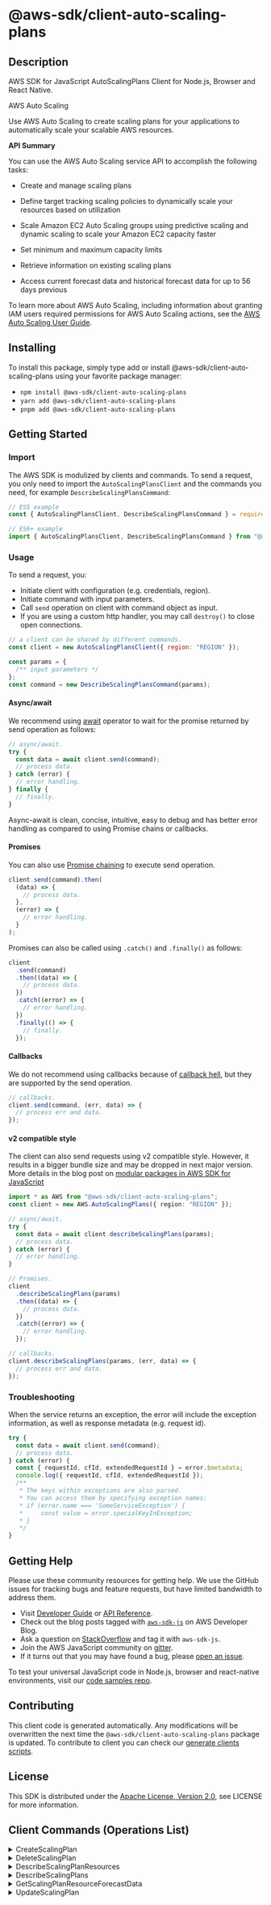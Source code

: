 <!-- generated file, do not edit directly -->

# @aws-sdk/client-auto-scaling-plans

## Description

AWS SDK for JavaScript AutoScalingPlans Client for Node.js, Browser and React Native.

<fullname>AWS Auto Scaling</fullname>

<p>Use AWS Auto Scaling to create scaling plans for your applications to
automatically scale your scalable AWS resources. </p>
<p>
<b>API Summary</b>
</p>
<p>You can use the AWS Auto Scaling service API to accomplish the following tasks:</p>
<ul>
<li>
<p>Create and manage scaling plans</p>
</li>
<li>
<p>Define target tracking scaling policies to dynamically scale your resources based
on utilization</p>
</li>
<li>
<p>Scale Amazon EC2 Auto Scaling groups using predictive scaling and dynamic scaling to scale your
Amazon EC2 capacity faster</p>
</li>
<li>
<p>Set minimum and maximum capacity limits</p>
</li>
<li>
<p>Retrieve information on existing scaling plans</p>
</li>
<li>
<p>Access current forecast data and historical forecast data for up to 56 days
previous</p>
</li>
</ul>

<p>To learn more about AWS Auto Scaling, including information about granting IAM users required
permissions for AWS Auto Scaling actions, see the <a href="https://docs.aws.amazon.com/autoscaling/plans/userguide/what-is-aws-auto-scaling.html">AWS Auto Scaling User Guide</a>. </p>

## Installing

To install this package, simply type add or install @aws-sdk/client-auto-scaling-plans
using your favorite package manager:

- `npm install @aws-sdk/client-auto-scaling-plans`
- `yarn add @aws-sdk/client-auto-scaling-plans`
- `pnpm add @aws-sdk/client-auto-scaling-plans`

## Getting Started

### Import

The AWS SDK is modulized by clients and commands.
To send a request, you only need to import the `AutoScalingPlansClient` and
the commands you need, for example `DescribeScalingPlansCommand`:

```js
// ES5 example
const { AutoScalingPlansClient, DescribeScalingPlansCommand } = require("@aws-sdk/client-auto-scaling-plans");
```

```ts
// ES6+ example
import { AutoScalingPlansClient, DescribeScalingPlansCommand } from "@aws-sdk/client-auto-scaling-plans";
```

### Usage

To send a request, you:

- Initiate client with configuration (e.g. credentials, region).
- Initiate command with input parameters.
- Call `send` operation on client with command object as input.
- If you are using a custom http handler, you may call `destroy()` to close open connections.

```js
// a client can be shared by different commands.
const client = new AutoScalingPlansClient({ region: "REGION" });

const params = {
  /** input parameters */
};
const command = new DescribeScalingPlansCommand(params);
```

#### Async/await

We recommend using [await](https://developer.mozilla.org/en-US/docs/Web/JavaScript/Reference/Operators/await)
operator to wait for the promise returned by send operation as follows:

```js
// async/await.
try {
  const data = await client.send(command);
  // process data.
} catch (error) {
  // error handling.
} finally {
  // finally.
}
```

Async-await is clean, concise, intuitive, easy to debug and has better error handling
as compared to using Promise chains or callbacks.

#### Promises

You can also use [Promise chaining](https://developer.mozilla.org/en-US/docs/Web/JavaScript/Guide/Using_promises#chaining)
to execute send operation.

```js
client.send(command).then(
  (data) => {
    // process data.
  },
  (error) => {
    // error handling.
  }
);
```

Promises can also be called using `.catch()` and `.finally()` as follows:

```js
client
  .send(command)
  .then((data) => {
    // process data.
  })
  .catch((error) => {
    // error handling.
  })
  .finally(() => {
    // finally.
  });
```

#### Callbacks

We do not recommend using callbacks because of [callback hell](http://callbackhell.com/),
but they are supported by the send operation.

```js
// callbacks.
client.send(command, (err, data) => {
  // process err and data.
});
```

#### v2 compatible style

The client can also send requests using v2 compatible style.
However, it results in a bigger bundle size and may be dropped in next major version. More details in the blog post
on [modular packages in AWS SDK for JavaScript](https://aws.amazon.com/blogs/developer/modular-packages-in-aws-sdk-for-javascript/)

```ts
import * as AWS from "@aws-sdk/client-auto-scaling-plans";
const client = new AWS.AutoScalingPlans({ region: "REGION" });

// async/await.
try {
  const data = await client.describeScalingPlans(params);
  // process data.
} catch (error) {
  // error handling.
}

// Promises.
client
  .describeScalingPlans(params)
  .then((data) => {
    // process data.
  })
  .catch((error) => {
    // error handling.
  });

// callbacks.
client.describeScalingPlans(params, (err, data) => {
  // process err and data.
});
```

### Troubleshooting

When the service returns an exception, the error will include the exception information,
as well as response metadata (e.g. request id).

```js
try {
  const data = await client.send(command);
  // process data.
} catch (error) {
  const { requestId, cfId, extendedRequestId } = error.$metadata;
  console.log({ requestId, cfId, extendedRequestId });
  /**
   * The keys within exceptions are also parsed.
   * You can access them by specifying exception names:
   * if (error.name === 'SomeServiceException') {
   *     const value = error.specialKeyInException;
   * }
   */
}
```

## Getting Help

Please use these community resources for getting help.
We use the GitHub issues for tracking bugs and feature requests, but have limited bandwidth to address them.

- Visit [Developer Guide](https://docs.aws.amazon.com/sdk-for-javascript/v3/developer-guide/welcome.html)
  or [API Reference](https://docs.aws.amazon.com/AWSJavaScriptSDK/v3/latest/index.html).
- Check out the blog posts tagged with [`aws-sdk-js`](https://aws.amazon.com/blogs/developer/tag/aws-sdk-js/)
  on AWS Developer Blog.
- Ask a question on [StackOverflow](https://stackoverflow.com/questions/tagged/aws-sdk-js) and tag it with `aws-sdk-js`.
- Join the AWS JavaScript community on [gitter](https://gitter.im/aws/aws-sdk-js-v3).
- If it turns out that you may have found a bug, please [open an issue](https://github.com/aws/aws-sdk-js-v3/issues/new/choose).

To test your universal JavaScript code in Node.js, browser and react-native environments,
visit our [code samples repo](https://github.com/aws-samples/aws-sdk-js-tests).

## Contributing

This client code is generated automatically. Any modifications will be overwritten the next time the `@aws-sdk/client-auto-scaling-plans` package is updated.
To contribute to client you can check our [generate clients scripts](https://github.com/aws/aws-sdk-js-v3/tree/main/scripts/generate-clients).

## License

This SDK is distributed under the
[Apache License, Version 2.0](http://www.apache.org/licenses/LICENSE-2.0),
see LICENSE for more information.

## Client Commands (Operations List)

<details>
<summary>
CreateScalingPlan
</summary>

[Command API Reference](https://docs.aws.amazon.com/AWSJavaScriptSDK/v3/latest/client/auto-scaling-plans/command/CreateScalingPlanCommand/) / [Input](https://docs.aws.amazon.com/AWSJavaScriptSDK/v3/latest/Package/-aws-sdk-client-auto-scaling-plans/Interface/CreateScalingPlanCommandInput/) / [Output](https://docs.aws.amazon.com/AWSJavaScriptSDK/v3/latest/Package/-aws-sdk-client-auto-scaling-plans/Interface/CreateScalingPlanCommandOutput/)

</details>
<details>
<summary>
DeleteScalingPlan
</summary>

[Command API Reference](https://docs.aws.amazon.com/AWSJavaScriptSDK/v3/latest/client/auto-scaling-plans/command/DeleteScalingPlanCommand/) / [Input](https://docs.aws.amazon.com/AWSJavaScriptSDK/v3/latest/Package/-aws-sdk-client-auto-scaling-plans/Interface/DeleteScalingPlanCommandInput/) / [Output](https://docs.aws.amazon.com/AWSJavaScriptSDK/v3/latest/Package/-aws-sdk-client-auto-scaling-plans/Interface/DeleteScalingPlanCommandOutput/)

</details>
<details>
<summary>
DescribeScalingPlanResources
</summary>

[Command API Reference](https://docs.aws.amazon.com/AWSJavaScriptSDK/v3/latest/client/auto-scaling-plans/command/DescribeScalingPlanResourcesCommand/) / [Input](https://docs.aws.amazon.com/AWSJavaScriptSDK/v3/latest/Package/-aws-sdk-client-auto-scaling-plans/Interface/DescribeScalingPlanResourcesCommandInput/) / [Output](https://docs.aws.amazon.com/AWSJavaScriptSDK/v3/latest/Package/-aws-sdk-client-auto-scaling-plans/Interface/DescribeScalingPlanResourcesCommandOutput/)

</details>
<details>
<summary>
DescribeScalingPlans
</summary>

[Command API Reference](https://docs.aws.amazon.com/AWSJavaScriptSDK/v3/latest/client/auto-scaling-plans/command/DescribeScalingPlansCommand/) / [Input](https://docs.aws.amazon.com/AWSJavaScriptSDK/v3/latest/Package/-aws-sdk-client-auto-scaling-plans/Interface/DescribeScalingPlansCommandInput/) / [Output](https://docs.aws.amazon.com/AWSJavaScriptSDK/v3/latest/Package/-aws-sdk-client-auto-scaling-plans/Interface/DescribeScalingPlansCommandOutput/)

</details>
<details>
<summary>
GetScalingPlanResourceForecastData
</summary>

[Command API Reference](https://docs.aws.amazon.com/AWSJavaScriptSDK/v3/latest/client/auto-scaling-plans/command/GetScalingPlanResourceForecastDataCommand/) / [Input](https://docs.aws.amazon.com/AWSJavaScriptSDK/v3/latest/Package/-aws-sdk-client-auto-scaling-plans/Interface/GetScalingPlanResourceForecastDataCommandInput/) / [Output](https://docs.aws.amazon.com/AWSJavaScriptSDK/v3/latest/Package/-aws-sdk-client-auto-scaling-plans/Interface/GetScalingPlanResourceForecastDataCommandOutput/)

</details>
<details>
<summary>
UpdateScalingPlan
</summary>

[Command API Reference](https://docs.aws.amazon.com/AWSJavaScriptSDK/v3/latest/client/auto-scaling-plans/command/UpdateScalingPlanCommand/) / [Input](https://docs.aws.amazon.com/AWSJavaScriptSDK/v3/latest/Package/-aws-sdk-client-auto-scaling-plans/Interface/UpdateScalingPlanCommandInput/) / [Output](https://docs.aws.amazon.com/AWSJavaScriptSDK/v3/latest/Package/-aws-sdk-client-auto-scaling-plans/Interface/UpdateScalingPlanCommandOutput/)

</details>
